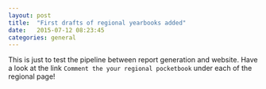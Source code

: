 ```yaml
---
layout: post
title:  "First drafts of regional yearbooks added"
date:   2015-07-12 08:23:45
categories: general
---
```


This is just to test the pipeline between report generation and website. Have a look at the link `Comment the your regional pocketbook` under each of the regional page!


[jekyll-gh]: https://github.com/mojombo/jekyll
[jekyll]:    http://jekyllrb.com

